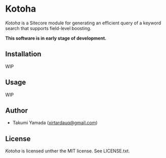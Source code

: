 # Kotoha
*Kotoha* is a Sitecore module for generating an efficient query of a keyword search that supports field-level boosting.  

**This software is in early stage of development.**

## Installation
WIP

## Usage
WIP

## Author
- Takumi Yamada (xirtardauq@gmail.com)

## License
*Kotoha* is licensed unther the MIT license. See LICENSE.txt.